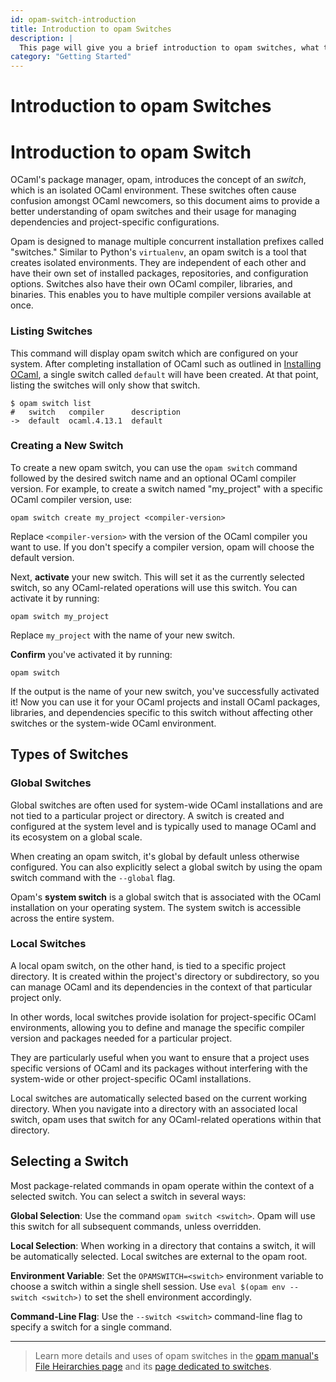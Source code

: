 ```yaml
---
id: opam-switch-introduction
title: Introduction to opam Switches
description: |
  This page will give you a brief introduction to opam switches, what they're used for, and how to creat them.
category: "Getting Started"
---
```


# Introduction to opam Switches

# Introduction to opam Switch

OCaml's package manager, opam, introduces the concept of an _switch_, which is an isolated OCaml environment. These switches often cause confusion amongst OCaml newcomers, so this document aims to provide a better understanding of opam switches and their usage for managing dependencies and project-specific configurations. 

Opam is designed to manage multiple concurrent installation prefixes called "switches." Similar to Python's `virtualenv`, an opam switch is a tool that creates isolated environments. They are independent of each other and have their own set of installed packages, repositories, and configuration options. Switches also have their own OCaml compiler, libraries, and binaries. This enables you to have multiple compiler versions available at once.

### Listing Switches

This command will display opam switch which are configured on your system. After completing installation of OCaml such as outlined in [Installing OCaml](/docs/installing-ocaml), a single switch called `default` will have been created. At that point, listing the switches will only show that switch.
```shell
$ opam switch list
#   switch   compiler      description
->  default  ocaml.4.13.1  default
```

### Creating a New Switch

To create a new opam switch, you can use the `opam switch` command followed by the desired switch name and an optional OCaml compiler version. For example, to create a switch named "my_project" with a specific OCaml compiler version, use:

```
opam switch create my_project <compiler-version>
```

Replace `<compiler-version>` with the version of the OCaml compiler you want to use. If you don't specify a compiler version, opam will choose the default version.

Next, **activate** your new switch. This will set it as the currently selected switch, so any OCaml-related operations will use this switch. You can activate it by running:

```
opam switch my_project
``` 

Replace `my_project` with the name of your new switch.

**Confirm** you've activated it by running:

```
opam switch
```
If the output is the name of your new switch, you've successfully activated it! Now you can use it for your OCaml projects and install OCaml packages, libraries, and dependencies specific to this switch without affecting other switches or the system-wide OCaml environment.

## Types of Switches

### Global Switches

Global switches are often used for system-wide OCaml installations and are not tied to a particular project or directory. A switch is created and configured at the system level and is typically used to manage OCaml and its ecosystem on a global scale. 

When creating an opam switch, it's global by default unless otherwise configured. You can also explicitly select a global switch by using the opam switch command with the `--global` flag.

Opam's **system switch** is a global switch that is associated with the OCaml installation on your operating system. The system switch is accessible across the entire system.

### Local Switches

A local opam switch, on the other hand, is tied to a specific project directory. It is created within the project's directory or subdirectory, so you can manage OCaml and its dependencies in the context of that particular project only.

In other words, local switches provide isolation for project-specific OCaml environments, allowing you to define and manage the specific compiler version and packages needed for a particular project.

They are particularly useful when you want to ensure that a project uses specific versions of OCaml and its packages without interfering with the system-wide or other project-specific OCaml installations.

Local switches are automatically selected based on the current working directory. When you navigate into a directory with an associated local switch, opam uses that switch for any OCaml-related operations within that directory.

## Selecting a Switch

Most package-related commands in opam operate within the context of a selected switch. You can select a switch in several ways:

**Global Selection**: Use the command `opam switch <switch>`. Opam will use this switch for all subsequent commands, unless overridden.

**Local Selection**: When working in a directory that contains a switch, it will be automatically selected. Local switches are external to the opam root.

**Environment Variable**: Set the `OPAMSWITCH=<switch>` environment variable to choose a switch within a single shell session. Use `eval $(opam env --switch <switch>)` to set the shell environment accordingly.

**Command-Line Flag**: Use the `--switch <switch>` command-line flag to specify a switch for a single command.

---

>Learn more details and uses of opam switches in the [opam manual's File Heirarchies page](https://opam.ocaml.org/doc/Manual.html) and its [page dedicated to switches](https://opam.ocaml.org/doc/man/opam-switch.html). 


